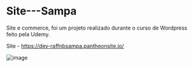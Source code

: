 # Site---Sampa
Site e commerce, foi um projeto realizado durante o curso de Wordpress feito pela Udemy.

Site - https://dev-raffnbsampa.pantheonsite.io/

![image](https://user-images.githubusercontent.com/92860308/212985912-59e62dd2-63e4-4564-854f-9b5f4fab429a.png)
